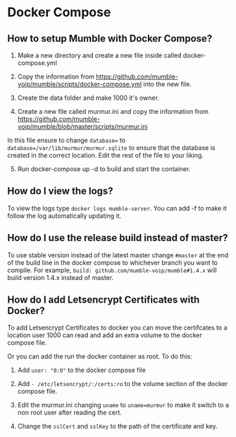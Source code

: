 # Docker Compose

## How to setup Mumble with Docker Compose?

1. Make a new directory and create a new file inside called docker-compose.yml

2. Copy the information from https://github.com/mumble-voip/mumble/scripts/docker-compose.yml into the new file.

3. Create the data folder and make 1000 it's owner.

4. Create a new file called murmur.ini and copy the information from https://github.com/mumble-voip/mumble/blob/master/scripts/murmur.ini

In this file ensure to change `database=` to `database=/var/lib/murmur/murmur.sqlite` to ensure that the database is created in the correct location. Edit the rest of the file to your liking.

5. Run docker-compose up -d to build and start the container.

## How do I view the logs?

To view the logs type `docker logs mumble-server`. You can add -f to make it follow the log automatically updating it.

## How do I use the release build instead of master?

To use stable version instead of the latest master change `#master` at the end of the build line in the docker compose to whichever branch you want to compile. For example, `build: github.com/mumble-voip/mumble#1.4.x` will build version 1.4.x instead of master.

## How do I add Letsencrypt Certificates with Docker?

To add Letsencrypt Certificates to docker you can move the certifcates to a location user 1000 can read and add an extra volume to the docker compose file.

Or you can add the run the docker container as root. To do this:

1. Add `user: "0:0"` to the docker compose file 

2. Add `- /etc/letsencrypt/:/certs:ro` to the volume section of the docker compose file.

3. Edit the murmur.ini changing `uname` to `uname=murmur` to make it switch to a non root user after reading the cert.

4. Change the `sslCert` and `sslKey` to the path of the certificate and key.
